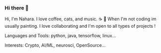 ### Hi there 👋

Hi, I'm Nahara.  I love coffee, cats, and music. :coffee: :musical_score: When I'm not coding im usually painting. I love collaborating and I'm open to all types of projects ! 

Languages and Tools:
  python, java, tensorflow, linux...
  
Interests: Crypto, AI/ML, neurosci, OpenSource...  
  
<!--
**nahara7/nahara7** is a ✨ _special_ ✨ repository because its `README.md` (this file) appears on your GitHub profile.

Here are some ideas to get you started:

- 🔭 I’m currently working on ...
- 🌱 I’m currently learning ...
- 👯 I’m looking to collaborate on ...
- 🤔 I’m looking for help with ...
- 💬 Ask me about ...
- 📫 How to reach me: ...
- 😄 Pronouns: ...
- ⚡ Fun fact: ...
-->
